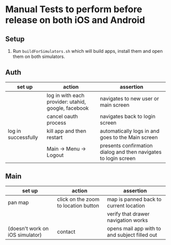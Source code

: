 # Manual Tests to perform before release on both iOS and Android

## Setup

1. Run `buildForSimulators.sh` which will build apps, install them and open them on both simulators.

## Auth

| set up              | action                                              | assertion                                                       |
| ------------------- | --------------------------------------------------- | --------------------------------------------------------------- |
|                     | log in with each provider: utahid, google, facebook | navigates to new user or main screen                            |
|                     | cancel oauth process                                | navigates back to login screen                                  |
| log in successfully | kill app and then restart                           | automatically logs in and goes to the Main screen               |
|                     | Main -> Menu -> Logout                              | presents confirmation dialog and then navigates to login screen |

## Main

| set up                          | action                               | assertion                                     |
| ------------------------------- | ------------------------------------ | --------------------------------------------- |
| pan map                         | click on the zoom to location button | map is panned back to current location        |
|                                 |                                      | verify that drawer navigation works           |
| (doesn't work on iOS simulator) | contact                              | opens mail app with to and subject filled out |
